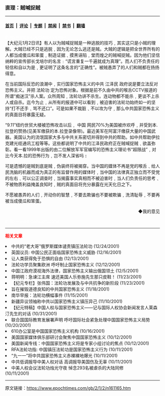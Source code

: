 ### 直理：贼喊捉贼

---

#### [首页](../../../..?n161165) &nbsp;|&nbsp; [评论](../../../../../epoch-comment?n161165) &nbsp;|&nbsp; [专题](../../../../../epoch-special?n161165) &nbsp;|&nbsp; [禁闻](../../../../../epoch-news?n161165) &nbsp;|&nbsp; [禁书](../../../../../books?n161165) &nbsp;|&nbsp; [翻墙](https://github.com/gfw-breaker/nogfw/blob/master/README.md?n161165)


<div class="post_content" id="artbody" itemprop="articleBody">
 <!-- article content begin -->
 <p>
  <font color="#ffffff">
   (http://www.epochtimes.com)
  </font>
  <br/>
  【大纪元1月2日讯】有人以为贼喊捉贼是一种逃脱的技巧﹐其实这只是小贼的理解。大贼已经不只是逃脱﹐因为无论怎么逃还是贼。大贼的逻辑是把全世界所有的人都当成傻瓜和笨蛋﹐制造证据﹑摸黑诬陷﹐堂而煌之的贼喊捉贼。因为他们坚信纳粹的宣传部长戈培尔的名言﹕“谎言重复一千遍就成为真理”。而人们不负责任的轻信和自以为是﹐更证明了这条名言的“正确性”。被贼愚弄了的人们和贼都在扬扬得意。
 </p>
 <p>
  在当前国际反恐的浪潮中﹐实行国家恐怖主义的中共
  <ok href="/news/epochnews/home/FocusPage.asp?Focus_ID=801">
   江泽民
  </ok>
  政府说是要立法反对恐怖主义。并把
  <ok href="http://falundafa.org">
   法轮功
  </ok>
  定为恐怖对象。根据是前不久由中共的喉舌CCTV报道的所谓“痴迷汉”杀人案。众所周知﹐法轮功讲不杀生。连动物都不能杀﹐更谈不上杀人或自杀。迄今为止﹐从所有的报道中可以看到﹐被迫害的法轮功始终如一的坚持“打不还手﹑骂不还口”。可是如果不栽脏﹑不以攻为守﹐那么中共国家恐怖主义的真面目将暴露无疑。
 </p>
 <p>
  “9.11”纽约世贸大楼被恐怖攻击以后﹐
  <ok href="/news/epochnews/home/_cn.html">
   中国
  </ok>
  网民70%为美国被炸欢呼﹐并受到本.拉登的赞扬(见美军缴获的本.拉登录像带)。最近美军在阿富汗缴获大量的中国武器。美国认为的流氓国家大多与中共关系密切并得到中共的帮助。如中共帮助伊拉克建光缆通讯工程等等。这些都说明了中共的江泽民政府正在贼喊捉贼﹑欲盖弥彰。看一看1999年出版的由二位解放军军官编写的恐怖主义理论书“超限战”﹐对比今天本.拉的恐怖行为﹐岂不发人深省吗﹗
 </p>
 <p>
  可是遗憾的是贼到底是贼﹐伪装终将被揭穿。当中国的媒体不再是党的喉舌﹑给人民洗脑的机器而成为真正的有监督作用的媒体时﹐当中国的法律真正独立而不受党的左右﹑可以公正调查时﹐当揭露事实真相而不被迫害时﹐当人们负责任的思考﹑不被物质利益掩盖良知时﹐贼的真面目将充分暴露在光天化日之下。
 </p>
 <p>
  不愿被愚弄的人们﹐开动你的智慧﹐不要去欺骗也不要被欺骗﹐洗清耻辱﹐不要再被当成傻瓜和笨蛋。
 </p>
 <div align="right">
  <ok href="mailto:comment@epochtimes.com?subject=评论文章读者反馈&amp;body=您好﹐我读了贵网站的文章《直理：贼喊捉贼》后﹐">
   ◆我的意见
  </ok>
 </div>
 <p>
  <font color="#ffffff">
   (http://www.dajiyuan.com)
  </font>
 </p>
 <hr/>
 <p>
  <font color="red">
   <b>
    相关文章
   </b>
  </font>
  <br/>
 </p>
 <li>
  <ok href="newscontent.asp?id=159191" target="_blank">
   中共的“老大哥”俄罗斯媒体谴责镇压法轮功
  </ok>
  (12/24/2001)
  <li>
   <ok href="newscontent.asp?id=157326" target="_blank">
    英国议员: 中国公民正面临国家恐怖主义威胁
   </ok>
   (12/16/2001)
   <li>
    <ok href="newscontent.asp?id=156781" target="_blank">
     让人类获得免于恐惧的自由
    </ok>
    (12/13/2001)
    <li>
     <ok href="newscontent.asp?id=156427" target="_blank">
      法轮功学员聚集欧洲 呼吁制止国家恐怖主义
     </ok>
     (12/12/2001)
     <li>
      <ok href="newscontent.asp?id=154784" target="_blank">
       中国江政府漠视海外法律，国家恐怖主义输出俄国领土
      </ok>
      (12/5/2001)
      <li>
       <ok href="newscontent.asp?id=151813" target="_blank">
        蒋明明：急谏江主席 速还美国人乐弥施先生那只皮鞋！
       </ok>
       (11/23/2001)
       <li>
        <ok href="newscontent.asp?id=151466" target="_blank">
         【纪元专栏】张伟国：法轮功发展及与中共抗争的新阶段
        </ok>
        (11/23/2001)
        <li>
         <ok href="newscontent.asp?id=150357" target="_blank">
          旨在摧毁道德良知的中共国家恐怖主义
         </ok>
         (11/18/2001)
         <li>
          <ok href="newscontent.asp?id=149557" target="_blank">
           南华早报：法轮功横幅事件
          </ok>
          (11/15/2001)
          <li>
           <ok href="newscontent.asp?id=148372" target="_blank">
            新疆异议领袖称中共以国家恐怖主义镇压异己
           </ok>
           (11/10/2001)
           <li>
            <ok href="newscontent.asp?id=145727" target="_blank">
             【纪元特稿】中国人权与国家恐怖主义——记与国际人权协会新闻发言人莱森汀先生的对话
            </ok>
            (10/31/2001)
            <li>
             <ok href="newscontent.asp?id=142903" target="_blank">
              联合国国际教育发展署声明 呼吁国际社会紧急处理中国国家恐怖主义局势
             </ok>
             (10/20/2001)
             <li>
              <ok href="newscontent.asp?id=141839" target="_blank">
               610办公室是中国国家恐怖主义机构
              </ok>
              (10/16/2001)
              <li>
               <ok href="newscontent.asp?id=140791" target="_blank">
                美国国家媒体俱乐部研讨会聚焦中国国家恐怖主义
               </ok>
               (10/12/2001)
               <li>
                <ok href="newscontent.asp?id=140695" target="_blank">
                 美国新闻专线：中国国家恐怖主义将是专家小组讨论的焦点
                </ok>
                (10/12/2001)
                <li>
                 <ok href="newscontent.asp?id=140593" target="_blank">
                  RFA法轮功指: 中国镇压法轮功是国家恐怖主义行为
                 </ok>
                 (10/11/2001)
                 <li>
                  <ok href="newscontent.asp?id=140527" target="_blank">
                   “九一一”将中共国家恐怖主义赤裸裸地爆光
                  </ok>
                  (10/11/2001)
                  <li>
                   <ok href="newscontent.asp?id=140435" target="_blank">
                    中共低调报导中美人权对话  高调报导美国伤及无辜
                   </ok>
                   (10/11/2001)
                   <li>
                    <ok href="newscontent.asp?id=140277" target="_blank">
                     中美人权会议法轮功烛光守夜  悼念293名被虐杀的大陆同修
                     <br/>
                    </ok>
                    (10/11/2001)
                    <br/>
                    <!-- article content end -->
                    <div id="below_article_ad">
                    </div>
                   </li>
                  </li>
                 </li>
                </li>
               </li>
              </li>
             </li>
            </li>
           </li>
          </li>
         </li>
        </li>
       </li>
      </li>
     </li>
    </li>
   </li>
  </li>
 </li>
</div>


---

原文链接：https://www.epochtimes.com/gb/2/1/2/n161165.htm